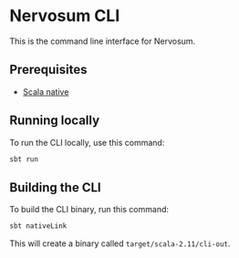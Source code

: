 # Nervosum CLI

This is the command line interface for Nervosum.

## Prerequisites

* [Scala native](https://www.scala-native.org/en/v0.3.9-docs/user/setup.html)

## Running locally

To run the CLI locally, use this command:

```bash
sbt run
```

## Building the CLI

To build the CLI binary, run this command:

```bash
sbt nativeLink
```

This will create a binary called `target/scala-2.11/cli-out`.
